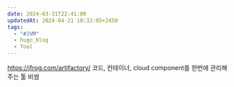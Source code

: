 ```yaml
---
date: 2024-03-31T22:41:00
updatedAt: 2024-04-21 18:32:05+2450
tags:
  - "#JVM"
  - hugo_blog
  - Tool
---
```

https://jfrog.com/artifactory/
코드, 컨테이너, cloud component를 한번에 관리해주는 툴
비쌈